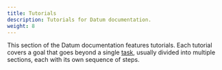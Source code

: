 ```yaml
---
title: Tutorials
description: Tutorials for Datum documentation.
weight: 8
---
```


This section of the Datum documentation features tutorials. Each tutorial covers
a goal that goes beyond a single [task](/docs/tasks/), usually divided into
multiple sections, each with its own sequence of steps.
